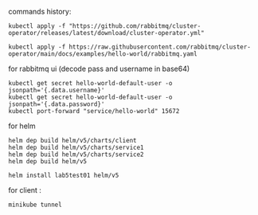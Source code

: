 commands history:
```
kubectl apply -f "https://github.com/rabbitmq/cluster-operator/releases/latest/download/cluster-operator.yml"

kubectl apply -f https://raw.githubusercontent.com/rabbitmq/cluster-operator/main/docs/examples/hello-world/rabbitmq.yaml
```
for rabbitmq ui (decode pass and username in base64)
```
kubectl get secret hello-world-default-user -o jsonpath='{.data.username}'
kubectl get secret hello-world-default-user -o jsonpath='{.data.password}'
kubectl port-forward "service/hello-world" 15672
```

for helm
```
helm dep build helm/v5/charts/client
helm dep build helm/v5/charts/service1
helm dep build helm/v5/charts/service2
helm dep build helm/v5

helm install lab5test01 helm/v5
```


for client :
``` 
minikube tunnel
```